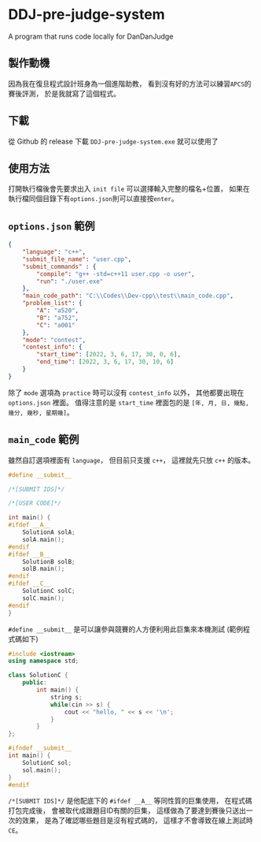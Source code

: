 # DDJ-pre-judge-system
A program that runs code locally for DanDanJudge

## 製作動機
因為我在復旦程式設計班身為一個進階助教，
看到沒有好的方法可以練習`APCS`的賽後評測，
於是我就寫了這個程式。

## 下載
從 Github 的 release 下載 `DDJ-pre-judge-system.exe` 就可以使用了

## 使用方法
打開執行檔後會先要求出入 `init file` 可以選擇輸入完整的檔名+位置，
如果在執行檔同個目錄下有`options.json`則可以直接按`enter`。

## `options.json` 範例
```json
{
    "language": "c++",
    "submit_file_name": "user.cpp",
    "submit_commands" : {
        "compile": "g++ -std=c++11 user.cpp -o user",
        "run": "./user.exe"
    },
    "main_code_path": "C:\\Codes\\Dev-cpp\\test\\main_code.cpp",
    "problem_list": {
        "A": "a520", 
        "B": "a752",
        "C": "a001"
    },
    "mode": "contest",
    "contest_info": {
        "start_time": [2022, 3, 6, 17, 30, 0, 6],
        "end_time": [2022, 3, 6, 17, 30, 10, 6]
    }
}
```
除了 `mode` 選項為 `practice` 時可以沒有 `contest_info` 以外，
其他都要出現在 `options.json` 裡面。
值得注意的是 `start_time` 裡面包的是 `[年, 月, 日, 幾點, 幾分, 幾秒, 星期幾]`。

## `main_code` 範例
雖然自訂選項裡面有 `language`，
但目前只支援 `c++`，
這裡就先只放 `c++` 的版本。

```cpp
#define __submit__

/*[SUBMIT IDS]*/

/*[USER CODE]*/

int main() {
#ifdef __A__
	SolutionA solA;
	solA.main();
#endif
#ifdef __B__
	SolutionB solB;
	solB.main();
#endif
#ifdef __C__
	SolutionC solC;
	solC.main();
#endif
}
```

`#define __submit__` 是可以讓參與競賽的人方便利用此巨集來本機測試 (範例程式碼如下)

```cpp
#include <iostream>
using namespace std;

class SolutionC {
	public:
		int main() {
			string s;
			while(cin >> s) {
				cout << "hello, " << s << '\n';
			}
		}
};

#ifndef __submit__
int main() {
	SolutionC sol;
	sol.main();
}
#endif
```

`/*[SUBMIT IDS]*/` 是他配底下的 `#ifdef __A__` 等同性質的巨集使用，
在程式碼打包完成後，
會被取代成跟題目ID有關的巨集，
這樣做為了要達到賽後只送出一次的效果，
是為了確認哪些題目是沒有程式碼的，
這樣才不會導致在線上測試時 `CE`。

